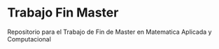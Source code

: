 # Trabajo Fin Master
 Repositorio para el Trabajo de Fin de Master en Matematica Aplicada y Computacional
